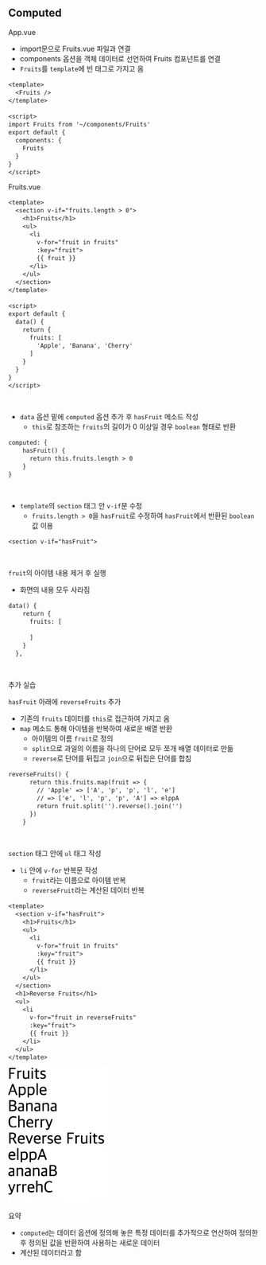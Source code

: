 ## Computed

App.vue

- import문으로 Fruits.vue 파일과 연결
- components 옵션을 객체 데이터로 선언하여 Fruits 컴포넌트를 연결
- `Fruits`를 `template`에 빈 태그로 가지고 옴

```vue
<template>
  <Fruits />
</template>

<script>
import Fruits from '~/components/Fruits'
export default {
  components: {
    Fruits
  }
}
</script>
```

Fruits.vue

```vue
<template>
  <section v-if="fruits.length > 0">
    <h1>Fruits</h1>
    <ul>
      <li
        v-for="fruit in fruits"
        :key="fruit">
        {{ fruit }}
      </li>
    </ul>
  </section>
</template>

<script>
export default {
  data() {
    return {
      fruits: [
        'Apple', 'Banana', 'Cherry'
      ]
    }
  }
}
</script>
```

<br/>

- `data` 옵션 밑에 `computed` 옵션 추가 후 `hasFruit` 메소드 작성
    - `this`로 참조하는 `fruits`의 길이가 0 이상일 경우 `boolean` 형태로 반환

```vue
computed: {
    hasFruit() {
      return this.fruits.length > 0
    }
}
```

<br/>

- `template`의 `section` 태그 안 `v-if`문 수정
    - `fruits.length > 0`을 `hasFruit`로 수정하여 `hasFruit`에서 반환된 `boolean` 값 이용

```vue
<section v-if="hasFruit">
```

<br/>

`fruit`의 아이템 내용 제거 후 실행

- 화면의 내용 모두 사라짐

```vue
data() {
    return {
      fruits: [
        
      ]
    }
  },
```

<br/>

추가 실습

`hasFruit` 아래에 `reverseFruits` 추가

- 기존의 `fruits` 데이터를 `this`로 접근하여 가지고 옴
- `map` 메소드 통해 아이템을 반복하여 새로운 배열 반환
    - 아이템의 이름 `fruit`로 정의
    - `split`으로 과일의 이름을 하나의 단어로 모두 쪼개 배열 데이터로 만듦
    - `reverse`로 단어를 뒤집고 `join`으로 뒤집은 단어를 합침

```vue
reverseFruits() {
      return this.fruits.map(fruit => {
        // 'Apple' => ['A', 'p', 'p', 'l', 'e']
        // => ['e', 'l', 'p', 'p', 'A'] => elppA
        return fruit.split('').reverse().join('')
      })
    }
```

<br/>

`section` 태그 안에 `ul` 태그 작성

- `li` 안에 `v-for` 반복문 작성
    - `fruit`라는 이름으로 아이템 반복
    - `reverseFruit`라는 계산된 데이터 반복

```vue
<template>
  <section v-if="hasFruit">
    <h1>Fruits</h1>
    <ul>
      <li
        v-for="fruit in fruits"
        :key="fruit">
        {{ fruit }}
      </li>
    </ul>
  </section>
  <h1>Reverse Fruits</h1>
  <ul>
    <li
      v-for="fruit in reverseFruits"
      :key="fruit">
      {{ fruit }}
    </li>
  </ul>
</template>
```

<img src="../images/2-12.png" width="200px" />

요약

- `computed`는 데이터 옵션에 정의해 놓은 특정 데이터를 추가적으로 연산하여 정의한 후 정의된 값을 반환하여 사용하는 새로운 데이터
- 계산된 데이터라고 함